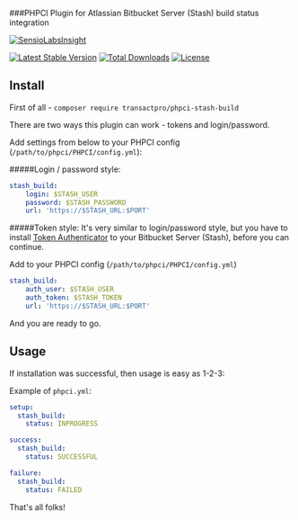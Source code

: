 ###PHPCI Plugin for Atlassian Bitbucket Server (Stash) build status integration

[![SensioLabsInsight](https://insight.sensiolabs.com/projects/9e914e3d-c616-4a77-b001-00632c578e3d/big.png)](https://insight.sensiolabs.com/projects/9e914e3d-c616-4a77-b001-00632c578e3d)

[![Latest Stable Version](https://poser.pugx.org/transactpro/phpci-stash-build/v/stable?format=flat-square)](https://packagist.org/packages/transactpro/phpci-stash-build)
[![Total Downloads](https://poser.pugx.org/transactpro/phpci-stash-build/downloads?format=flat-square)](https://packagist.org/packages/transactpro/phpci-stash-build)
[![License](https://poser.pugx.org/transactpro/phpci-stash-build/license?format=flat-square)](https://packagist.org/packages/transactpro/phpci-stash-build)



## Install
First of all - `composer require transactpro/phpci-stash-build`

There are two ways this plugin can work - tokens and login/password.

Add settings from below to your PHPCI config (`/path/to/phpci/PHPCI/config.yml`):

#####Login / password style:
```yml
stash_build:
    login: $STASH_USER
    password: $STASH_PASSWORD
    url: 'https://$STASH_URL:$PORT'
```

#####Token style:
It's very similar to login/password style, but you have to install [Token Authenticator](https://marketplace.atlassian.com/plugins/com.thundermoose.plugins.stash-token-auth/server/overview) to your Bitbucket Server (Stash), before you can continue.

Add to your PHPCI config (`/path/to/phpci/PHPCI/config.yml`)
```yml
stash_build:
    auth_user: $STASH_USER
    auth_token: $STASH_TOKEN
    url: 'https://$STASH_URL:$PORT'
```

And you are ready to go.

## Usage
If installation was successful, then usage is easy as 1-2-3:

Example of `phpci.yml`:
```yml
setup:
  stash_build:
    status: INPROGRESS

success:
  stash_build:
    status: SUCCESSFUL

failure:
  stash_build:
    status: FAILED
```

That's all folks!
